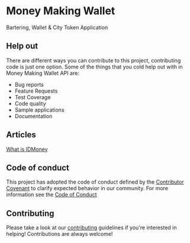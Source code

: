 # Money Making Wallet
Bartering,  Wallet &amp; City Token Application

## Help out
There are different ways you can contribute to this project, contributing code is just one option. Some of the things that you cold help out with in Money Making Wallet API are:
 * Bug reports
 * Feature Requests
 * Test Coverage
 * Code quality
 * Sample applications
 * Documentation
 
## Articles
[What is IDMoney](https://idmoney.io/academy/)

## Code of conduct
This project has adopted the code of conduct defined by the [Contributor Covenant](https://www.contributor-covenant.org/) to clarify expected behavior in our community. For more information see the [Code of Conduct](CODE_OF_CONDUCT.md)

## Contributing
Please take a look at our [contributing](CONTRIBUTING.md) guidelines if you're interested in helping!
Contributions are always welcome! 
